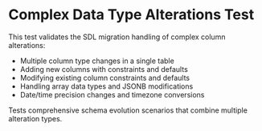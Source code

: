 # Complex Data Type Alterations Test

This test validates the SDL migration handling of complex column alterations:
- Multiple column type changes in a single table
- Adding new columns with constraints and defaults
- Modifying existing column constraints and defaults
- Handling array data types and JSONB modifications
- Date/time precision changes and timezone conversions

Tests comprehensive schema evolution scenarios that combine multiple alteration types.
